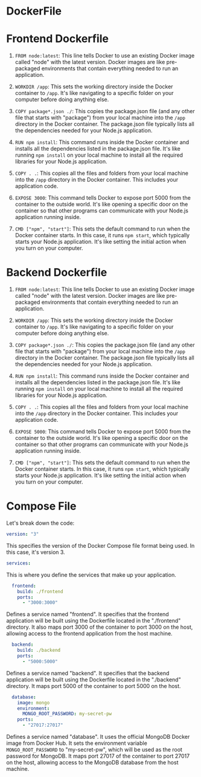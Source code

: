 # DockerFile

# Frontend Dockerfile
1. `FROM node:latest`: This line tells Docker to use an existing Docker image called "node" with the latest version. Docker images are like pre-packaged environments that contain everything needed to run an application.

2. `WORKDIR /app`: This sets the working directory inside the Docker container to `/app`. It's like navigating to a specific folder on your computer before doing anything else.

3. `COPY package*.json ./`: This copies the package.json file (and any other file that starts with "package") from your local machine into the `/app` directory in the Docker container. The package.json file typically lists all the dependencies needed for your Node.js application.

4. `RUN npm install`: This command runs inside the Docker container and installs all the dependencies listed in the package.json file. It's like running `npm install` on your local machine to install all the required libraries for your Node.js application.

5. `COPY . .`: This copies all the files and folders from your local machine into the `/app` directory in the Docker container. This includes your application code.

6. `EXPOSE 3000`: This command tells Docker to expose port 5000 from the container to the outside world. It's like opening a specific door on the container so that other programs can communicate with your Node.js application running inside.

7. `CMD ["npm", "start"]`: This sets the default command to run when the Docker container starts. In this case, it runs `npm start`, which typically starts your Node.js application. It's like setting the initial action when you turn on your computer.


# Backend Dockerfile
1. `FROM node:latest`: This line tells Docker to use an existing Docker image called "node" with the latest version. Docker images are like pre-packaged environments that contain everything needed to run an application.

2. `WORKDIR /app`: This sets the working directory inside the Docker container to `/app`. It's like navigating to a specific folder on your computer before doing anything else.

3. `COPY package*.json ./`: This copies the package.json file (and any other file that starts with "package") from your local machine into the `/app` directory in the Docker container. The package.json file typically lists all the dependencies needed for your Node.js application.

4. `RUN npm install`: This command runs inside the Docker container and installs all the dependencies listed in the package.json file. It's like running `npm install` on your local machine to install all the required libraries for your Node.js application.

5. `COPY . .`: This copies all the files and folders from your local machine into the `/app` directory in the Docker container. This includes your application code.

6. `EXPOSE 5000`: This command tells Docker to expose port 5000 from the container to the outside world. It's like opening a specific door on the container so that other programs can communicate with your Node.js application running inside.

7. `CMD ["npm", "start"]`: This sets the default command to run when the Docker container starts. In this case, it runs `npm start`, which typically starts your Node.js application. It's like setting the initial action when you turn on your computer.


# Compose File
Let's break down the code:

```yaml
version: "3"
```
This specifies the version of the Docker Compose file format being used. In this case, it's version 3.

```yaml
services:
```
This is where you define the services that make up your application.

```yaml
  frontend:
    build: ./frontend
    ports:
      - "3000:3000"
```
Defines a service named "frontend". It specifies that the frontend application will be built using the Dockerfile located in the "./frontend" directory. It also maps port 3000 of the container to port 3000 on the host, allowing access to the frontend application from the host machine.

```yaml
  backend:
    build: ./backend
    ports:
      - "5000:5000"
```
Defines a service named "backend". It specifies that the backend application will be built using the Dockerfile located in the "./backend" directory. It maps port 5000 of the container to port 5000 on the host.

```yaml
  database:
    image: mongo
    environment:
      MONGO_ROOT_PASSWORD: my-secret-pw
    ports:
      - "27017:27017"
```
Defines a service named "database". It uses the official MongoDB Docker image from Docker Hub. It sets the environment variable `MONGO_ROOT_PASSWORD` to "my-secret-pw", which will be used as the root password for MongoDB. It maps port 27017 of the container to port 27017 on the host, allowing access to the MongoDB database from the host machine.
